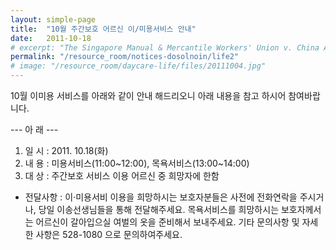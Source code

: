 ```yaml
---
layout: simple-page
title:  "10월 주간보호 어르신 이/미용서비스 안내"
date:   2011-10-18
# excerpt: "The Singapore Manual & Mercantile Workers' Union v. China Airlines Limited: The Court rhas been adjourned to a date to be fixed."
permalink: "/resource_room/notices-dosolnoin/life2"
# image: "/resource_room/daycare-life/files/20111004.jpg"
---
```


10월 이미용 서비스를 아래와 같이 안내 해드리오니 아래 내용을 참고 하시어 참여바랍니다.

--- 아 래 ---
1. 일 시 : 2011. 10.18(화)
2. 내 용 : 미용서비스(11:00~12:00), 목욕서비스(13:00~14:00)
3. 대 상 : 주간보호 서비스 이용 어르신 중 희망자에 한함

- 전달사항 : 이·미용서비 이용을 희망하시는 보호자분들은 사전에 전화연락을 주시거나, 당일 이송선생님들을 통해 전달해주세요.
목욕서비스를 희망하시는 보호자께서는 어르신이 갈아입으실 여벌의 옷을 준비해서 보내주세요.
기타 문의사항 및 자세한 사항은 528-1080 으로 문의하여주세요.
